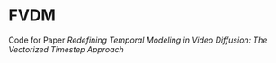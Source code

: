 # FVDM
Code for Paper _Redefining Temporal Modeling in Video Diffusion: The Vectorized Timestep Approach_
